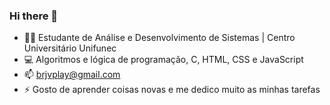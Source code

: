 ### Hi there 👋

- 👨‍🎓 Estudante de Análise e Desenvolvimento de Sistemas | Centro Universitário Unifunec
- 💻 Algoritmos e lógica de programação, C, HTML, CSS e JavaScript
- 📫 brjvplay@gmail.com
- ⚡ Gosto de aprender coisas novas e me dedico muito as minhas tarefas 
